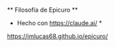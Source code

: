 ** Filosofía de Epicuro **

* Hecho con https://claude.ai/ *

https://jmlucas68.github.io/epicuro/

